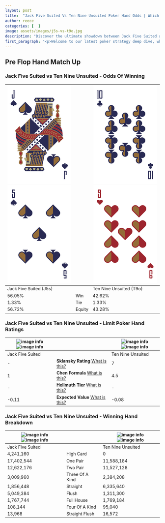 ```yaml
---
layout: post
title:  "Jack Five Suited Vs Ten Nine Unsuited Poker Hand Odds | Which Is The Better Hand In Poker? A Complete Guide"
author: reece
categories: [  ]
image: assets/images/j5s-vs-t9o.jpg
description: "Discover the ultimate showdown between Jack Five Suited and Ten Nine Unsuited in poker! Uncover the odds, strategies, and scenarios where one hand triumphs over the other. Get ready to up your poker game with this thrilling analysis."
first_paragraph: "<p>Welcome to our latest poker strategy deep dive, where we're pitting two distinct hands against each other in a high-stakes showdown: Jack Five Suited vs Ten Nine Unsuited.</p><p>In the dynamic world of poker, every decision counts, and knowing which hand holds the upper hand is key to your success at the table.</p><p>In this article, we'll dissect these two hands, explore the scenarios where one dominates the other, and equip you with the knowledge to make strategic choices that can tip the odds in your favor.</p><p>Get ready to unravel the intriguing dynamics of these poker hands and elevate your game to new heights.</p>"
---
```




[comment]: # (sp0)

## Pre Flop Hand Match Up

<div class="table hand-ratings" markdown="1"> 



### Jack Five Suited vs Ten Nine Unsuited - Odds Of Winning


    
| ![image info](assets/images/hand1/j.png) ![image info](assets/images/hand1/5.png) |  | ![image info](assets/images/hand2/t.png) ![image info](assets/images/hand2/9o.png) |
| -------- | -------- | -------- |
| Jack Five Suited (J5s) |  | Ten Nine Unsuited (T9o) |
| 56.05% | Win | 42.62% |
| 1.33% | Tie | 1.33% |
| 56.72% | Equity | 43.28% |




[comment]: # (sp1)



### Jack Five Suited vs Ten Nine Unsuited - Limit Poker Hand Ratings


    
| ![image info](https://www.riverpairs.com/assets/images/hand1/j.png) ![image info](https://www.riverpairs.com/assets/images/hand1/5.png) |  | ![image info](https://www.riverpairs.com/assets/images/hand2/t.png) ![image info](https://www.riverpairs.com/assets/images/hand2/9o.png) |
| -------- | -------- | -------- |
| Jack Five Suited |  | Ten Nine Unsuited |
| - | **Sklansky Rating** [What is this?](/sklansky-rating-explained) | 7 |
| 1 | **Chen Formula** [What is this?](/chen-formula-explained) | 4.5 |
| - | **Hellmuth Tier** [What is this?](/Hellmuth-tier-explained) | - |
| -0.11 | **Expected Value** [What is this?](/expected-value-explained) | -0.08 |




[comment]: # (sp2)



### Jack Five Suited vs Ten Nine Unsuited - Winning Hand Breakdown


    
| ![image info](https://www.riverpairs.com/assets/images/hand1/j.png) ![image info](https://www.riverpairs.com/assets/images/hand1/5.png) |  | ![image info](https://www.riverpairs.com/assets/images/hand2/t.png) ![image info](https://www.riverpairs.com/assets/images/hand2/9o.png) |
| -------- | -------- | -------- |
| Jack Five Suited |  | Ten Nine Unsuited |
| 4,241,160 | High Card | 0 |
| 17,402,544 | One Pair | 11,588,184 |
| 12,622,176 | Two Pair | 11,527,128 |
| 3,009,960 | Three Of A Kind | 2,384,208 |
| 1,856,448 | Straight | 6,335,640 |
| 5,049,384 | Flush | 1,311,300 |
| 1,767,744 | Full House | 1,769,184 |
| 108,144 | Four Of A Kind | 95,040 |
| 13,968 | Straight Flush | 16,572 |




[comment]: # (sp3)



</div>

[comment]: # (sp4)



[comment]: # (sp5)


